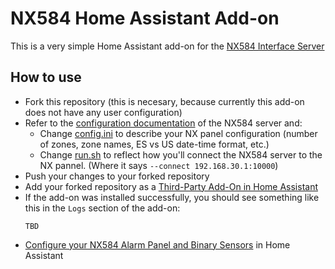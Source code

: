 # NX584 Home Assistant Add-on

This is a very simple Home Assistant add-on for the [NX584 Interface Server](https://github.com/kk7ds/pynx584)

## How to use

* Fork this repository (this is necesary, because currently this add-on does not have any user configuration)
* Refer to the [configuration documentation](https://github.com/kk7ds/pynx584) of the NX584 server and:
  * Change [config.ini](nx584/config.ini) to describe your NX panel configuration (number of zones, zone names, ES vs US date-time format, etc.)
  * Change [run.sh](nx584/run.sh) to reflect how you'll connect the NX584 server to the NX pannel. (Where it says `--connect 192.168.30.1:10000`)
* Push your changes to your forked repository
* Add your forked repository as a [Third-Party Add-On in Home Assistant](https://www.home-assistant.io/common-tasks/os#installing-third-party-add-ons)
* If the add-on was installed successfully, you should see something like this in the `Logs` section of the add-on:
  ```
  TBD
  ```
* [Configure your NX584 Alarm Panel and Binary Sensors](https://www.home-assistant.io/integrations/nx584/) in Home Assistant
